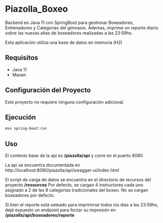 # Piazolla_Boxeo

Backend en Java 11 con SpringBoot para gestionar Boxeadores, Entrenadores y Categorias del gimnasio. 
Ademas, imprime un reporte diario sobre las nuevas altas de boxeadores realizadas a las 23:59hs.

Esta aplicación utiliza una base de datos en memoria (H2)

## Requisitos

- Java 11
- Maven

## Configuración del Proyecto
Este proyecto no requiere ninguna configuración adicional.

## Ejecución
```bash
mvn spring-boot:run
```

## Uso
El contexto base de la api es **/piazolla/api** y corre en el puerto 8080

La api se encuentra documentada en http://localhost:8080/piazolla/api/swagger-ui/index.html


El script de carga de datos se encuentra en el directorio de recursos del proyecto **/resources**
Por defecto, se cargan 4 instructores cada uno asignado a 2 de las 8 categorias tradicionales del boxeo.
No se cargan boxeadores por defecto.


Si bien el reporte está seteado para imprimirse todos los días a las 23:59hs, dejé expuesto un endpoint para forzar
su impresión en **/piazolla/api/boxeadores/reporte**